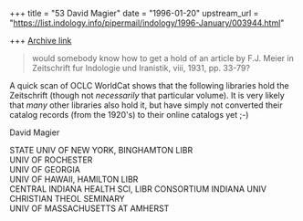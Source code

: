 +++
title = "53 David Magier"
date = "1996-01-20"
upstream_url = "https://list.indology.info/pipermail/indology/1996-January/003944.html"

+++
[Archive link](https://list.indology.info/pipermail/indology/1996-January/003944.html)

> would somebody know how to get a hold of an article by F.J. Meier in
> Zeitschrift fur Indologie und Iranistik, viii, 1931, pp. 33-79?

A quick scan of OCLC WorldCat shows that the following libraries hold
the Zeitschrift (though not *necessarily* that particular volume). It
is very likely that *many* other libraries also hold it, but have
simply not converted their catalog records (from the 1920's) to their
online catalogs yet ;-)

David Magier

STATE UNIV OF NEW YORK, BINGHAMTON LIBR  
UNIV OF ROCHESTER                            
UNIV OF GEORGIA                                
UNIV OF HAWAII, HAMILTON LIBR                   
CENTRAL INDIANA HEALTH SCI, LIBR CONSORTIUM
INDIANA UNIV                              
CHRISTIAN THEOL SEMINARY                 
UNIV OF MASSACHUSETTS AT AMHERST         





